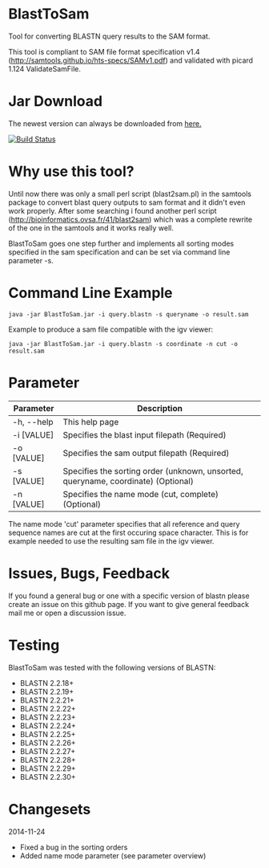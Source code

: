 BlastToSam
==========

Tool for converting BLASTN query results to the SAM format.

This tool is compliant to SAM file format specification v1.4 (http://samtools.github.io/hts-specs/SAMv1.pdf) and validated with picard 1.124 ValidateSamFile.

Jar Download
==========
The newest version can always be downloaded from [here.](http://astror.pavo.uberspace.de/ci/blasttosam/BlastToSam.jar)
 
[![Build Status](https://travis-ci.org/AstrorEnales/BlastToSam.svg)](https://travis-ci.org/AstrorEnales/BlastToSam)

Why use this tool?
==========
Until now there was only a small perl script (blast2sam.pl) in the samtools package to convert blast query outputs to sam format and it didn't even work properly. After some searching i found another perl script (http://bioinformatics.ovsa.fr/41/blast2sam) which was a complete rewrite of the one in the samtools and it works really well.

BlastToSam goes one step further and implements all sorting modes specified in the sam specification and can be set via command line parameter -s.

Command Line Example
==========
```
java -jar BlastToSam.jar -i query.blastn -s queryname -o result.sam
```

Example to produce a sam file compatible with the igv viewer:

```
java -jar BlastToSam.jar -i query.blastn -s coordinate -n cut -o result.sam
```

Parameter
==========
Parameter | Description
--------------- | ----------------
-h, --help   | This help page
-i [VALUE] | Specifies the blast input filepath (Required)
-o [VALUE] | Specifies the sam output filepath (Required)
-s [VALUE] | Specifies the sorting order (unknown, unsorted, queryname, coordinate) (Optional)
-n [VALUE] | Specifies the name mode (cut, complete) (Optional)

The name mode 'cut' parameter specifies that all reference and query sequence names are cut at the first occuring space character. This is for example needed to use the resulting sam file in the igv viewer.

Issues, Bugs, Feedback
==========
If you found a general bug or one with a specific version of blastn please create an issue on this github page. If you want to give general feedback mail me or open a discussion issue.

Testing
==========
BlastToSam was tested with the following versions of BLASTN:

- BLASTN 2.2.18+
- BLASTN 2.2.19+
- BLASTN 2.2.21+
- BLASTN 2.2.22+
- BLASTN 2.2.23+
- BLASTN 2.2.24+
- BLASTN 2.2.25+
- BLASTN 2.2.26+
- BLASTN 2.2.27+
- BLASTN 2.2.28+
- BLASTN 2.2.29+
- BLASTN 2.2.30+

Changesets
==========
2014-11-24

- Fixed a bug in the sorting orders
- Added name mode parameter (see parameter overview)
